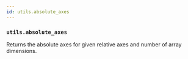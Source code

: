 ```yaml
---
id: utils.absolute_axes
---
```


    
### `utils.absolute_axes`
Returns the absolute axes for given relative axes and number of array dimensions.

